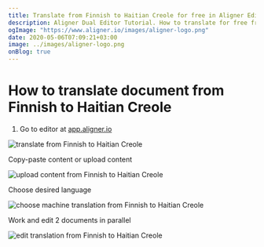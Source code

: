 ```yaml
---
title: Translate from Finnish to Haitian Creole for free in Aligner Editor
description: Aligner Dual Editor Tutorial. How to translate for free from Finnish to Haitian Creole. Aligner is multilingual document management platform. 
ogImage: "https://www.aligner.io/images/aligner-logo.png"
date: 2020-05-06T07:09:21+03:00
image: ../images/aligner-logo.png
onBlog: true
---
```


# How to translate document from Finnish to Haitian Creole

1. Go to editor at [app.aligner.io](https://app.aligner.io "Aligner App web page")

![translate from Finnish to Haitian Creole](../aligner-blank-editor.png "translate from Finnish to Haitian Creole")

Copy-paste content or upload content

![upload content from Finnish to Haitian Creole](../aligner-uploaded-document.png "upload content from Finnish to Haitian Creole")

Choose desired language

![choose machine translation from Finnish to Haitian Creole](../aligner-language-dropdown.png "choose machine translation from Finnish to Haitian Creole")

Work and edit 2 documents in parallel

![edit translation from Finnish to Haitian Creole](../aligner-double-sitded-editor.png "edit translation from Finnish to Haitian Creole")

